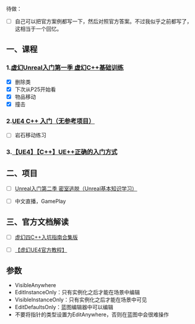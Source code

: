 待做：
- [ ] 自己可以把官方案例都写一下，然后对照官方答案。不过我似乎之前都写了，这相当于一个回忆。

## 一、课程
### 1.[虚幻Unreal入门第一季 虚幻C++基础训练](https://www.bilibili.com/video/BV1nL411j7E1)
- [x] 删除类
- [x] 下次从P25开始看
- [x] 物品移动
- [x] 撞击

### 2.[UE4 C++ 入门（无参考项目）](https://www.bilibili.com/video/BV1RE411d7J8)
- [ ] 岩石移动练习

### 3.[【UE4】【C++】UE++正确的入门方式](https://space.bilibili.com/453151910/channel/collectiondetail?sid=40224)

## 二、项目
- [ ] [Unreal入门第二季 密室逃脱（Unreal基本知识学习）](https://www.bilibili.com/video/BV1rt411e79C)

- [ ] 中文直播，GamePlay

## 三、官方文档解读
- [ ] [虚幻四C++入坑指南合集版](https://www.bilibili.com/video/BV14K411J7v2)
- [ ] [【虚幻UE4官方教程】](https://www.bilibili.com/video/BV1GS4y1L7aP)


## 参数
- VisibleAnywhere
- EditInstanceOnly：只有实例化之后才能在场景中编辑
- VisibleInstanceOnly：只有实例化之后才能在场景中可见
- EditDefaultsOnly：蓝图编辑器中可以编辑
- 不要将指针的类型设置为EditAnywhere，否则在蓝图中会很难操作
